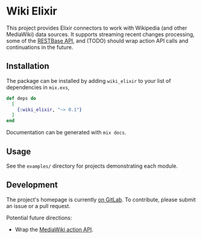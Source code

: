 # Wiki Elixir

This project provides Elixir connectors to work with Wikipedia (and other
MediaWiki) data sources.  It supports streaming recent changes processing, some of the
[RESTBase API](https://www.mediawiki.org/wiki/REST_API), and (TODO) should wrap
action API calls and continuations in the future.

## Installation

The package can be installed by adding `wiki_elixir` to your list of dependencies in
`mix.exs`,

```elixir
def deps do
  [
    {:wiki_elixir, "~> 0.1"}
  ]
end
```

Documentation can be generated with `mix docs`.

## Usage

See the `examples/` directory for projects demonstrating each module.

## Development

The project's homepage is currently [on GitLab](https://gitlab.com/adamwight/wiki_elixir).
To contribute, please submit an issue or a pull request.

Potential future directions:
* Wrap the [MediaWiki action API](https://www.mediawiki.org/wiki/API:Main_page).
